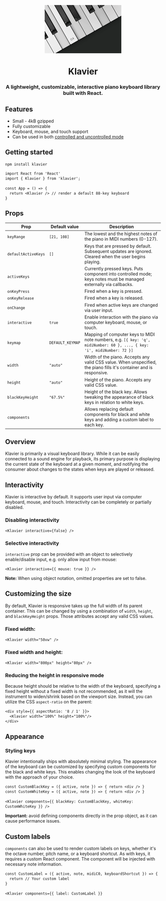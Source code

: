 <div align="center">
  <img src="media/logo.png" width="248" height="156" alt="Klavier logo" />
</div>

<div align="center">
  <h1>Klavier</h1>
  <h3>A lightweight, customizable, interactive piano keyboard library built with React.</h3>
</div>

## Features

* Small - 4kB gzipped
* Fully customizable
* Keyboard, mouse, and touch support
* Can be used in both [controlled and uncontrolled mode](https://react.dev/learn/sharing-state-between-components#controlled-and-uncontrolled-components)

## Getting started

```
npm install klavier
```

```tsx
import React from 'React'
import { Klavier } from 'klavier';

const App = () => {
  return <Klavier /> // render a default 88-key keyboard
}
```

## Props

| Prop                  | Default value    | Description                                                                                                             |
|-----------------------|------------------|-------------------------------------------------------------------------------------------------------------------------|
| `keyRange`            | `[21, 108]`      | The lowest and the highest notes of the piano in MIDI numbers (0-127).                                                  |
| `defaultActiveKeys`   | `[]`             | Keys that are pressed by default. Subsequent updates are ignored. Cleared when the user begins playing.                 |
| `activeKeys`          |                  | Currently pressed keys. Puts component into controlled mode; keys notes must be managed externally via callbacks.       |
| `onKeyPress`          |                  | Fired when a key is pressed.                                                                                            |
| `onKeyRelease`        |                  | Fired when a key is released.                                                                                           |
| `onChange`            |                  | Fired when active keys are changed via user input.                                                                      |
| `interactive`         | `true`           | Enable interaction with the piano via computer keyboard, mouse, or touch.                                               |
| `keymap`              | `DEFAULT_KEYMAP` | Mapping of computer keys to MIDI note numbers, e.g. `[{ key: 'q', midiNumber: 60 }, ..., { key: 'i', midiNumber: 72 }]` |
| `width`               | `"auto"`         | Width of the piano. Accepts any valid CSS value. When unspecified, the piano fills it's container and is responsive.    |
| `height`              | `"auto"`         | Height of the piano. Accepts any valid CSS value.                                                                       |
| `blackKeyHeight`      | `"67.5%"`        | Height of the black key. Allows tweaking the appearance of black keys in relation to white keys.                        |
| `components`          |                  | Allows replacing default components for black and white keys and adding a custom label to each key.                     |

## Overview

Klavier is primarily a visual keyboard library. While it can be easily connected to a sound engine for playback, its 
primary purpose is displaying the current state of the keyboard at a given moment, and notifying the consumer about changes
to the states when keys are played or released.

## Interactivity

Klavier is interactive by default. It supports user input via computer keyboard, mouse, and touch.
Interactivity can be completely or partially disabled.

### Disabling interactivity
```tsx
<Klavier interactive={false} />
```

### Selective interactivity
`interactive` prop can be provided with an object to selectively enable/disable input, e.g. only allow input from mouse:
```tsx
<Klavier interactive={{ mouse: true }} />
```
**Note:** When using object notation, omitted properties are set to false.

## Customizing the size
By default, Klavier is responsive takes up the full width of its parent container. This can be changed by using a 
combination of `width`, `height`, and `blackKeyHeight` props. Those attributes accept any valid CSS values. 

### Fixed width:
```tsx
<Klavier width="50vw" />
```

### Fixed width and height:
```tsx
<Klavier width="800px" height="80px" />
```

### Reducing the height in responsive mode
Because height should be relative to the width of the keyboard, specifying a fixed height without a fixed width is not 
recommended, as it will the instrument to widen/shrink based on the viewport size. Instead, you can utilize the CSS 
`aspect-ratio` on the parent:
```tsx
<div style={{ aspectRatio: '8 / 1' }}>
  <Klavier width="100%" height="100%"/>
</div>
```

## Appearance

### Styling keys

Klavier intentionally ships with absolutely minimal styling. The appearance of the keyboard can be customized by specifying custom components for the black and white keys. 
This enables changing the look of the keyboard with the approach of your choice.

```tsx
const CustomBlackKey = ({ active, note }) => { return <div /> }
const CustomWhiteKey = ({ active, note }) => { return <div /> }

<Klavier components={{ blackKey: CustomBlackKey, whiteKey: CustomWhiteKey }} />
```

**Important:** avoid defining components directly in the prop object, as it can cause performance issues.

## Custom labels

`components` can also be used to render custom labels on keys, whether it's the octave number, pitch name, or a keyboard 
shortcut. As with keys, it requires a custom React component. The component will be injected with necessary note information.
```tsx
const CustomLabel = ({ active, note, midiC0, keyboardShortcut }) => {
  return // Your custom label
}

<Klavier components={{ label: CustomLabel }}
```
